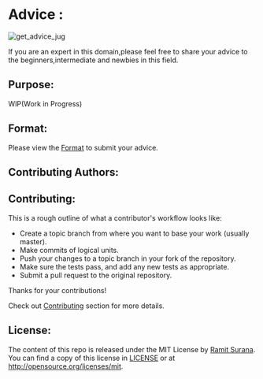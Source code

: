 # Advice :

![get_advice_jug](https://cloud.githubusercontent.com/assets/8342133/12867799/6c63b576-cd1d-11e5-896b-35a2315ea850.jpg)

If you are an expert in this domain,please feel free to share your
advice to the beginners,intermediate and newbies in this field.

## Purpose:

WIP(Work in Progress)

## Format:

Please view the [Format](https://github.com/coolhacks/kubernetes-hacks/advice/blob/master/FORMAT.md) to 
submit your advice.

## Contributing Authors:



## Contributing: 

This is a rough outline of what a contributor's workflow looks like:

- Create a topic branch from where you want to base your work (usually master).
- Make commits of logical units.
- Push your changes to a topic branch in your fork of the repository.
- Make sure the tests pass, and add any new tests as appropriate.
- Submit a pull request to the original repository.

Thanks for your contributions!

Check out [Contributing](https://github.com/coolhacks/kubernetes-hacks/blob/master/CONTRIBUTING.md) section for more details.

## License:

The content of this repo is released under the MIT License by [Ramit Surana](http://twitter.com/ramitsurana).
You can find a copy of this license in [LICENSE](https://github.com/coolhacks/kubernetes-hacks/blob/master/LICENSE) or at http://opensource.org/licenses/mit.
